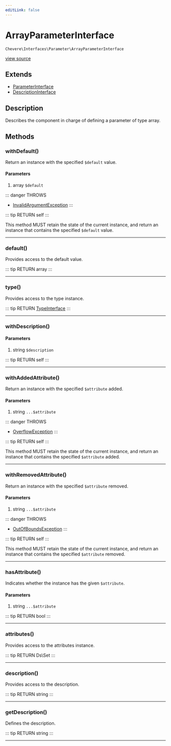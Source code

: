 ```yaml
---
editLink: false
---
```


# ArrayParameterInterface

`Chevere\Interfaces\Parameter\ArrayParameterInterface`

[view source](https://github.com/chevere/chevere/blob/master/Parameter/ArrayParameterInterface.php)

## Extends

- [ParameterInterface](./ParameterInterface.md)
- [DescriptionInterface](../Common/DescriptionInterface.md)

## Description

Describes the component in charge of defining a parameter of type array.

## Methods

### withDefault()

Return an instance with the specified `$default` value.

#### Parameters

1. array `$default`

::: danger THROWS
- [InvalidArgumentException](../../Exceptions/Core/InvalidArgumentException.md) 
:::

::: tip RETURN
self
:::

This method MUST retain the state of the current instance, and return
an instance that contains the specified `$default` value.

---

### default()

Provides access to the default value.

::: tip RETURN
array
:::

---

### type()

Provides access to the type instance.

::: tip RETURN
[TypeInterface](../Type/TypeInterface.md)
:::

---

### withDescription()

#### Parameters

1. string `$description`

::: tip RETURN
self
:::

---

### withAddedAttribute()

Return an instance with the specified `$attribute` added.

#### Parameters

1. string `...$attribute`

::: danger THROWS
- [OverflowException](../../Exceptions/Core/OverflowException.md) 
:::

::: tip RETURN
self
:::

This method MUST retain the state of the current instance, and return
an instance that contains the specified `$attribute` added.

---

### withRemovedAttribute()

Return an instance with the specified `$attribute` removed.

#### Parameters

1. string `...$attribute`

::: danger THROWS
- [OutOfBoundsException](../../Exceptions/Core/OutOfBoundsException.md) 
:::

::: tip RETURN
self
:::

This method MUST retain the state of the current instance, and return
an instance that contains the specified `$attribute` removed.

---

### hasAttribute()

Indicates whether the instance has the given `$attribute`.

#### Parameters

1. string `...$attribute`

::: tip RETURN
bool
:::

---

### attributes()

Provides access to the attributes instance.

::: tip RETURN
Ds\Set
:::

---

### description()

Provides access to the description.

::: tip RETURN
string
:::

---

### getDescription()

Defines the description.

::: tip RETURN
string
:::

---
